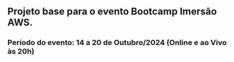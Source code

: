 ## Projeto base para o evento Bootcamp Imersão AWS.

### Período do evento: 14 a 20 de Outubro/2024 (Online e ao Vivo às 20h)
